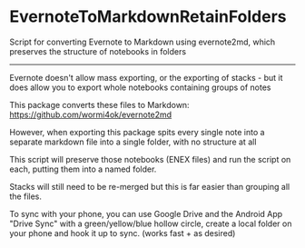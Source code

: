 # EvernoteToMarkdownRetainFolders
Script for converting Evernote to Markdown using evernote2md, which preserves the structure of notebooks in folders

____

Evernote doesn't allow mass exporting, or the exporting of stacks - but it does allow you to export whole notebooks containing groups of notes

This package converts these files to Markdown: https://github.com/wormi4ok/evernote2md

However, when exporting this package spits every single note into a separate markdown file into a single folder, with no structure at all

This script will preserve those notebooks (ENEX files) and run the script on each, putting them into a named folder.

Stacks will still need to be re-merged but this is far easier than grouping all the files.

To sync with your phone, you can use Google Drive and the Android App "Drive Sync" with a green/yellow/blue hollow circle, create a local folder on your phone and hook it up to sync. (works fast + as desired)
